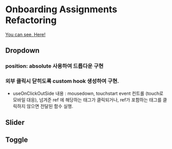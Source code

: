 # Onboarding Assignments Refactoring

[You can see, Here!](https://fantastic-bubblegum-ac4080.netlify.app/)

## Dropdown

### position: absolute 사용하여 드롭다운 구현

### 외부 클릭시 닫히도록 custom hook 생성하여 구현.

- useOnClickOutSide 내용 : mousedown, touchstart event 컨트롤 (touch로 모바일 대응), 넘겨준 ref 에 해당하는 태그가 클릭되거나, ref가 포함하는 태그를 클릭하지 않으면 전달된 함수 실행.

## Slider

## Toggle
